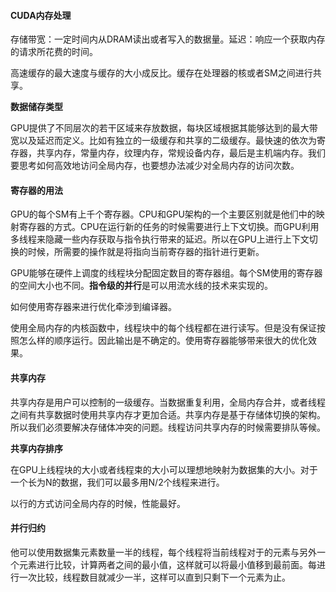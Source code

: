 #### CUDA内存处理

存储带宽：一定时间内从DRAM读出或者写入的数据量。延迟：响应一个获取内存的请求所花费的时间。

高速缓存的最大速度与缓存的大小成反比。缓存在处理器的核或者SM之间进行共享。

**数据储存类型**

GPU提供了不同层次的若干区域来存放数据，每块区域根据其能够达到的最大带宽以及延迟而定义。比如有独立的一级缓存和共享的二级缓存。最快速的依次为寄存器，共享内存，常量内存，纹理内存，常规设备内存，最后是主机端内存。我们要思考如何高效地访问全局内存，也要想办法减少对全局内存的访问次数。

#### 寄存器的用法

GPU的每个SM有上千个寄存器。CPU和GPU架构的一个主要区别就是他们中的映射寄存器的方式。CPU在运行新的任务的时候需要进行上下文切换。而GPU利用多线程来隐藏一些内存获取与指令执行带来的延迟。所以在GPU上进行上下文切换的时候，所需要的操作就是将指向当前寄存器的指针进行更新。

GPU能够在硬件上调度的线程块分配固定数目的寄存器组。每个SM使用的寄存器的空间大小也不同。**指令级的并行**是可以用流水线的技术来实现的。

如何使用寄存器来进行优化牵涉到编译器。

使用全局内存的内核函数中，线程块中的每个线程都在进行读写。但是没有保证按照怎么样的顺序运行。因此输出是不确定的。使用寄存器能够带来很大的优化效果。

#### 共享内存

共享内存是用户可以控制的一级缓存。当数据重复利用，全局内存合并，或者线程之间有共享数据时使用共享内存才更加合适。共享内存是基于存储体切换的架构。所以我们必须要解决存储体冲突的问题。线程访问共享内存的时候需要排队等候。

**共享内存排序**

在GPU上线程块的大小或者线程束的大小可以理想地映射为数据集的大小。对于一个长为N的数据，我们可以最多用N/2个线程来进行。

以行的方式访问全局内存的时候，性能最好。

#### 并行归约

他可以使用数据集元素数量一半的线程，每个线程将当前线程对于的元素与另外一个元素进行比较，计算两者之间的最小值，这样就可以将最小值移到最前面。每进行一次比较，线程数目就减少一半，这样可以直到只剩下一个元素为止。